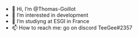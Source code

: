 - 👋 Hi, I’m @Thomas-Goillot
- 👀 I’m interested in development 
- 🌱 I’m studiyng at ESGI in France
- 📫 How to reach me: go on discord TeeGee#2357

<!---
TeeGee222/TeeGee222 is a ✨ special ✨ repository because its `README.md` (this file) appears on your GitHub profile.
You can click the Preview link to take a look at your changes.
--->
